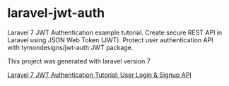 # laravel-jwt-auth
Laravel 7 JWT Authentication example tutorial. Create secure REST API in Laravel using JSON Web Token (JWT). Protect user authentication API with tymondesigns/jwt-auth JWT package.

This project was generated with laravel version 7

[Laravel 7 JWT Authentication Tutorial: User Login & Signup API](https://www.positronx.io/laravel-jwt-authentication-tutorial-user-login-signup-api/)
